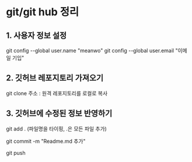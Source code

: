 # git/git hub 정리 #



## 1. 사용자 정보 설정 ##

git config --global user.name "meanwo"
git config --global user.email "이메일 기입"



## 2. 깃허브 레포지토리 가져오기 ##

git clone 주소 : 원격 레포지토리를 로컬로 복사



## 3. 깃허브에 수정된 정보 반영하기

git add . (파일명을 타이핑, .은 모든 파일 추가)

git commit -m "Readme.md 추가"

git push 



